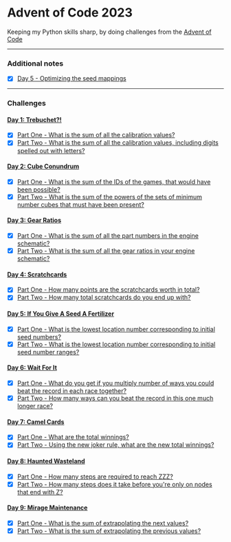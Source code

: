# Advent of Code 2023

Keeping my Python skills sharp, by doing challenges from the [Advent of Code](http://adventofcode.com/2023)

---

### Additional notes
- [x] [Day 5 - Optimizing the seed mappings](src/day_05/readme.md)

---

### Challenges
#### [Day 1: Trebuchet?!](http://adventofcode.com/2023/day/1)
- [x] [Part One - What is the sum of all the calibration values?](src/day_01/part_1.py)
- [x] [Part Two - What is the sum of all the calibration values, including digits spelled out with letters?](src/day_01/part_2.py)

#### [Day 2: Cube Conundrum](http://adventofcode.com/2023/day/2)
- [x] [Part One - What is the sum of the IDs of the games, that would have been possible?](src/day_02/part_1.py)
- [x] [Part Two - What is the sum of the powers of the sets of minimum number cubes that must have been present?](src/day_02/part_2.py)

#### [Day 3: Gear Ratios](http://adventofcode.com/2023/day/3)
- [x] [Part One - What is the sum of all the part numbers in the engine schematic?](src/day_03/part_1.py)
- [x] [Part Two - What is the sum of all the gear ratios in your engine schematic?](src/day_03/part_2.py)

#### [Day 4: Scratchcards](http://adventofcode.com/2023/day/4)
- [x] [Part One - How many points are the scratchcards worth in total?](src/day_04/part_1.py)
- [x] [Part Two - How many total scratchcards do you end up with?](src/day_04/part_2.py)

#### [Day 5: If You Give A Seed A Fertilizer](http://adventofcode.com/2023/day/5)
- [x] [Part One - What is the lowest location number corresponding to initial seed numbers?](src/day_05/part_1.py)
- [x] [Part Two - What is the lowest location number corresponding to initial seed number ranges?](src/day_05/part_2.py)

#### [Day 6: Wait For It](http://adventofcode.com/2023/day/6)
- [x] [Part One - What do you get if you multiply number of ways you could beat the record in each race together?](src/day_06/part_1.py)
- [x] [Part Two - How many ways can you beat the record in this one much longer race?](src/day_06/part_2.py)

#### [Day 7: Camel Cards](http://adventofcode.com/2023/day/7)
- [x] [Part One - What are the total winnings?](src/day_07/part_1.py)
- [x] [Part Two - Using the new joker rule, what are the new total winnings?](src/day_07/part_2.py)

#### [Day 8: Haunted Wasteland](http://adventofcode.com/2023/day/8)
- [x] [Part One - How many steps are required to reach ZZZ?](src/day_08/part_1.py)
- [x] [Part Two - How many steps does it take before you're only on nodes that end with Z?](src/day_08/part_2.py)

#### [Day 9: Mirage Maintenance](http://adventofcode.com/2023/day/9)
- [x] [Part One - What is the sum of extrapolating the next values?](src/day_09/part_1.py)
- [x] [Part Two - What is the sum of extrapolating the previous values?](src/day_09/part_2.py)
